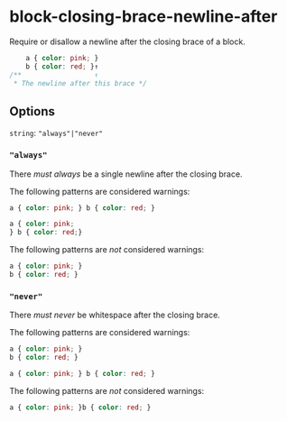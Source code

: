 # block-closing-brace-newline-after

Require or disallow a newline after the closing brace of a block.

```css
    a { color: pink; }
    b { color: red; }↑
/**                  ↑  
 * The newline after this brace */
```

## Options

`string`: `"always"|"never"`

### `"always"`

There *must always* be a single newline after the closing brace.

The following patterns are considered warnings:

```css
a { color: pink; } b { color: red; }
```

```css
a { color: pink;
} b { color: red;}
```

The following patterns are *not* considered warnings:

```css
a { color: pink; } 
b { color: red; }
```

### `"never"`

There *must never* be whitespace after the closing brace.

The following patterns are considered warnings:

```css
a { color: pink; }
b { color: red; }
```

```css
a { color: pink; } b { color: red; }
```

The following patterns are *not* considered warnings:

```css
a { color: pink; }b { color: red; }
```
